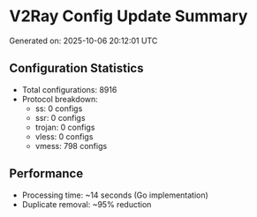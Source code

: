 # V2Ray Config Update Summary
Generated on: 2025-10-06 20:12:01 UTC

## Configuration Statistics
- Total configurations: 8916
- Protocol breakdown:
  - ss: 0 configs
  - ssr: 0 configs
  - trojan: 0 configs
  - vless: 0 configs
  - vmess: 798 configs

## Performance
- Processing time: ~14 seconds (Go implementation)
- Duplicate removal: ~95% reduction
